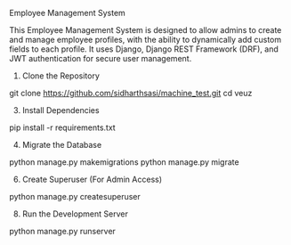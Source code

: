Employee Management System

This Employee Management System is designed to allow admins to create and manage employee profiles, with the ability to dynamically add custom fields to each profile. It uses Django, Django REST Framework (DRF), and JWT authentication for secure user management.



1. Clone the Repository

   
git clone https://github.com/sidharthsasi/machine_test.git
cd veuz

3. Install Dependencies
   
pip install -r requirements.txt

4. Migrate the Database

   
python manage.py makemigrations
python manage.py migrate

6. Create Superuser (For Admin Access)

   
python manage.py createsuperuser

8. Run the Development Server

   
python manage.py runserver

